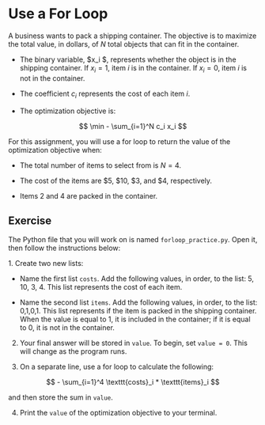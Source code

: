 # Use a For Loop
A business wants to pack a shipping container. The objective is to maximize the total value, in dollars, of $N$ total objects that can fit in the container. 

- The binary variable, $x_i $, represents whether the object is in the shipping container. If $x_i = 1$, item $i$ is in the container. If $x_i = 0$, item $i$ is not in the container.
  
- The coefficient $c_i$ represents the cost of each item $i$.
  
- The optimization objective is: 

$$ \min - \sum_{i=1}^N c_i x_i $$


For this assignment, you will use a for loop to return the value of the optimization objective when:

- The total number of items to select from is $N = 4$.	

- The cost of the items are $5, $10, $3, and $4, respectively. 

- Items 2 and 4 are packed in the container. 


## Exercise

The Python file that you will work on is named ``forloop_practice.py``.  Open it, then follow the instructions below:

1. Create two new lists:

- Name the first list ``costs``. Add the following values, in order, to the list: 5, 10, 3, 4. This list represents the cost of each item.

- Name the second list ``items``. Add the following values, in order, to the list: 0,1,0,1. This list represents if the item is packed in the shipping container. When the value is equal to 1, it is included in the container; if it is equal to 0, it is not in the container.
  
2. Your final answer will be stored in ``value``. To begin, set ``value = 0``. This will change as the program runs.
   
3. On a separate line, use a for loop to calculate the following:
   
$$ - \sum_{i=1}^4 \texttt{costs}_i * \texttt{items}_i $$

 and then store the sum in ``value``.
   
4. Print the ``value`` of the optimization objective to your terminal.
